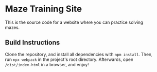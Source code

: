 # Maze Training Site

This is the source code for a website where you can practice solving mazes.

## Build Instructions

Clone the repository, and install all dependencies with `npm install`. Then,
run `npx webpack` in the project's root directory. Afterwards, open
`/dist/index.html` in a browser, and enjoy!
